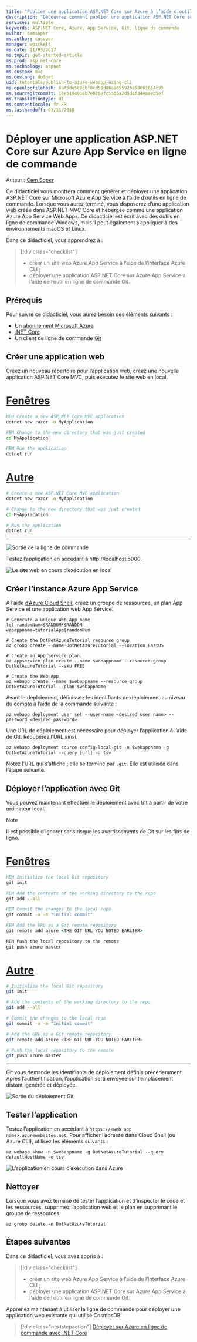 ```yaml
---
title: "Publier une application ASP.NET Core sur Azure à l’aide d’outils en ligne de commande | Microsoft Docs"
description: "Découvrez comment publier une application ASP.NET Core sur Azure App Service à l’aide du client de ligne de commande Git."
services: multiple
keywords: ASP.NET Core, Azure, App Service, Git, ligne de commande
author: camsoper
ms.author: casoper
manager: wpickett
ms.date: 11/03/2017
ms.topic: get-started-article
ms.prod: asp.net-core
ms.technology: aspnet
ms.custom: mvc
ms.devlang: dotnet
uid: tutorials/publish-to-azure-webapp-using-cli
ms.openlocfilehash: 6af5de584cbf8cd59d86a965592b958061014c95
ms.sourcegitcommit: 12e5194936b7e820efc5505a2d5d4f84e88eb5ef
ms.translationtype: HT
ms.contentlocale: fr-FR
ms.lasthandoff: 01/11/2018
---
```

# <a name="deploy-an-aspnet-core-application-to-azure-app-service-from-the-command-line"></a>Déployer une application ASP.NET Core sur Azure App Service en ligne de commande

Auteur : [Cam Soper](https://twitter.com/camsoper)

Ce didacticiel vous montrera comment générer et déployer une application ASP.NET Core sur Microsoft Azure App Service à l’aide d’outils en ligne de commande.  Lorsque vous aurez terminé, vous disposerez d’une application web créée dans ASP.NET MVC Core et hébergée comme une application Azure App Service Web Apps.  Ce didacticiel est écrit avec des outils en ligne de commande Windows, mais il peut également s’appliquer à des environnements macOS et Linux.  

Dans ce didacticiel, vous apprendrez à :

> [!div class="checklist"]
> * créer un site web Azure App Service à l’aide de l’interface Azure CLI ;
> * déployer une application ASP.NET Core sur Azure App Service à l’aide de l’outil en ligne de commande Git.

## <a name="prerequisites"></a>Prérequis

Pour suivre ce didacticiel, vous aurez besoin des éléments suivants :

* Un [abonnement Microsoft Azure](https://azure.microsoft.com/free/)
* [.NET Core](https://www.microsoft.com/net/download/core)
* Un client de ligne de commande [Git](https://www.git-scm.com/)

## <a name="create-a-web-application"></a>Créer une application web

Créez un nouveau répertoire pour l’application web, créez une nouvelle application ASP.NET Core MVC, puis exécutez le site web en local.

# <a name="windowstabwindows"></a>[Fenêtres](#tab/windows)
```cmd
REM Create a new ASP.NET Core MVC application
dotnet new razor -o MyApplication

REM Change to the new directory that was just created
cd MyApplication

REM Run the application
dotnet run
```

# <a name="othertabother"></a>[Autre](#tab/other)
```bash
# Create a new ASP.NET Core MVC application
dotnet new razor -o MyApplication

# Change to the new directory that was just created
cd MyApplication

# Run the application
dotnet run
```
---

![Sortie de la ligne de commande](publish-to-azure-webapp-using-cli/_static/new_prj.png)

Testez l’application en accédant à http://localhost:5000.

![Le site web en cours d’exécution en local](publish-to-azure-webapp-using-cli/_static/app_test.png)


## <a name="create-the-azure-app-service-instance"></a>Créer l’instance Azure App Service

À l’aide [d’Azure Cloud Shell](/azure/cloud-shell/quickstart), créez un groupe de ressources, un plan App Service et une application web App Service.

```azurecli-interactive
# Generate a unique Web App name
let randomNum=$RANDOM*$RANDOM
webappname=tutorialApp$randomNum

# Create the DotNetAzureTutorial resource group
az group create --name DotNetAzureTutorial --location EastUS

# Create an App Service plan.
az appservice plan create --name $webappname --resource-group DotNetAzureTutorial --sku FREE

# Create the Web App
az webapp create --name $webappname --resource-group DotNetAzureTutorial --plan $webappname
```

Avant le déploiement, définissez les identifiants de déploiement au niveau du compte à l’aide de la commande suivante :

```azurecli-interactive
az webapp deployment user set --user-name <desired user name> --password <desired password>
```

Une URL de déploiement est nécessaire pour déployer l’application à l’aide de Git.  Récupérez l’URL ainsi.

```azurecli-interactive
az webapp deployment source config-local-git -n $webappname -g DotNetAzureTutorial --query [url] -o tsv
```
Notez l’URL qui s’affiche ; elle se termine par `.git`. Elle est utilisée dans l’étape suivante.

## <a name="deploy-the-application-using-git"></a>Déployer l’application avec Git

Vous pouvez maintenant effectuer le déploiement avec Git à partir de votre ordinateur local.

> [!NOTE]
> Il est possible d’ignorer sans risque les avertissements de Git sur les fins de ligne.

# <a name="windowstabwindows"></a>[Fenêtres](#tab/windows)
```cmd
REM Initialize the local Git repository
git init

REM Add the contents of the working directory to the repo
git add --all

REM Commit the changes to the local repo
git commit -a -m "Initial commit"

REM Add the URL as a Git remote repository
git remote add azure <THE GIT URL YOU NOTED EARLIER>

REM Push the local repository to the remote
git push azure master
```

# <a name="othertabother"></a>[Autre](#tab/other)
```bash
# Initialize the local Git repository
git init

# Add the contents of the working directory to the repo
git add --all

# Commit the changes to the local repo
git commit -a -m "Initial commit"

# Add the URL as a Git remote repository
git remote add azure <THE GIT URL YOU NOTED EARLIER>

# Push the local repository to the remote
git push azure master
```
---

Git vous demande les identifiants de déploiement définis précédemment.  Après l’authentification, l’application sera envoyée sur l’emplacement distant, générée et déployée.

![Sortie du déploiement Git](publish-to-azure-webapp-using-cli/_static/post_deploy.png)

## <a name="test-the-application"></a>Tester l’application

Testez l’application en accédant à `https://<web app name>.azurewebsites.net`.  Pour afficher l’adresse dans Cloud Shell (ou Azure CLI), utilisez les éléments suivants :

```azurecli-interactive
az webapp show -n $webappname -g DotNetAzureTutorial --query defaultHostName -o tsv
```

![L’application en cours d’exécution dans Azure](publish-to-azure-webapp-using-cli/_static/app_deployed.png)

## <a name="clean-up"></a>Nettoyer

Lorsque vous avez terminé de tester l’application et d’inspecter le code et les ressources, supprimez l’application web et le plan en supprimant le groupe de ressources.

```azurecli-interactive
az group delete -n DotNetAzureTutorial
```

## <a name="next-steps"></a>Étapes suivantes

Dans ce didacticiel, vous avez appris à :

> [!div class="checklist"]
> * créer un site web Azure App Service à l’aide de l’interface Azure CLI ;
> * déployer une application ASP.NET Core sur Azure App Service à l’aide de l’outil en ligne de commande Git.

Apprenez maintenant à utiliser la ligne de commande pour déployer une application web existante qui utilise CosmosDB.

> [!div class="nextstepaction"]
> [Déployer sur Azure en ligne de commande avec .NET Core](/dotnet/azure/dotnet-quickstart-xplat)
